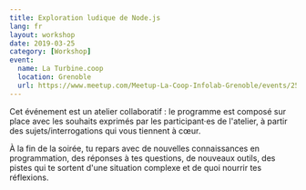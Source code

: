 ```yaml
---
title: Exploration ludique de Node.js
lang: fr
layout: workshop
date: 2019-03-25
category: [Workshop]
event:
  name: La Turbine.coop
  location: Grenoble
  url: https://www.meetup.com/Meetup-La-Coop-Infolab-Grenoble/events/259091997/
---
```


Cet événement est un atelier collaboratif : le programme est composé sur place avec les souhaits exprimés par les participant·es de l'atelier, à partir des sujets/interrogations qui vous tiennent à cœur.

À la fin de la soirée, tu repars avec de nouvelles connaissances en programmation, des réponses à tes questions, de nouveaux outils, des pistes qui te sortent d'une situation complexe et de quoi nourrir tes réflexions.
